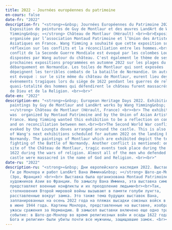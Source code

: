 ```yaml
---
title: 2022 - Journées européennes du patrimoine
en-cours: false
date-fr: "2022"
description-fr: "<strong>«&nbsp; Journées Européennes du Patrimoine 2022.
  Exposition de peintures de Guy de Montlaur et des œuvres LandArt de Wang
  Yimming&nbsp; »</strong> Château de Montlaur (Hérault) <br><br>Exposition
  organisée par l’association Montaud Patrimoine et l’Union des Artistes
  Asiatiques en France. Wang Yimming a souhaité que cette exposition soit une
  réflexion sur les conflits et la réconciliation entre les hommes.<br><br>Le
  conflit de la Seconde Guerre Mondiale est évoqué par les colombes Loungta
  disposées par Wang autour du château. C'est également le thème de ses
  prochaines expositions programmées en automne 2022 sur les plages du
  débarquement en Normandie. L﻿es toiles de Montlaur qui sont exposées
  dépeignent les terribles combats de la bataille de Normandie. Un autre conflit
  est évoqué : sur le site même du château de Montlaur, eurent lieu des
  évènements tragiques lors du siège de 1622 pendant les guerres de religion. La
  quasi-totalité des hommes qui défendirent le château furent massacrés au nom
  de Dieu et de la Religion. <br><br>"
date-en: "2022"
description-en: "<strong>«&nbsp; European Heritage Days 2022. Exhibition of
  paintings by Guy de Montlaur and LandArt works by Wang Yimming&nbsp;
  »</strong> Château de Montlaur (Hérault, France) <br><br> The exhibition
  was  organized by Montaud Patrimoine and by the Union of Asian Artists in
  France. Wang Yimming wanted this exhibition to be a reflection on conflicts
  and on reconciliation between men.<br><br>The Second World War conflict is
  evoked by the Loungta doves arranged around the castle. This is also the theme
  of Wang's next exhibitions scheduled for autumn 2022 on the landing beaches in
  Normandy. The paintings of Montlaur which are exhibited depict the terrible
  fighting of the Battle of Normandy. Another conflict is mentioned: on the very
  site of the Château de Montlaur, tragic events took place during the siege of
  1622 during the wars of religion. Almost all of the men who defended the
  castle were massacred in the name of God and Religion. <br><br>"
date-ru: "2022"
description-ru: "<strong>«&nbsp; Дни европейского наследия 2022. Выставка картин
  Ги де Монлора и работ LandArt Вана Иммина&nbsp; »</strong> Шато-де-Монлор,
  (Эро, Франция) <br><br> Выставка была организована Montaud Patrimoine и Союзом
  художников Азии во Франции. По замыслу Вана Иммина, эта выставка символически
  представляет военные конфликты и их преодоление людьми<br><br>Так,
  столкновения Второй мировой войны вызывают в памяти голуби лунгта,
  расставленные вокруг замка. Это также тема будущих выставок Вана,
  запланированных на осень 2022 года на пляжах высадки союзных войск в Нормандии
  в июне 1944 года. Картины Монлора, представленные на выставке, изображают
  ужасы сражения за Нормандию. В замысел выставки включено еще одно трагическое
  событие: в Шато-де-Монлор во время религиозных войн и осады 1622 года «во имя
  Бога и религии» были убиты почти все мужчины, защищавшие замок. <br><br>"
---
```

